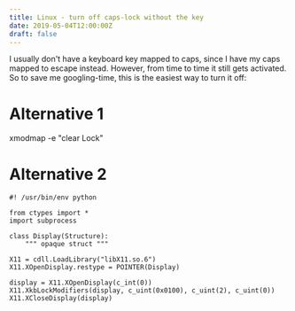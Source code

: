 ```yaml
---
title: Linux - turn off caps-lock without the key
date: 2019-05-04T12:00:00Z
draft: false
---
```

I usually don't have a keyboard key mapped to caps, since I have my caps mapped to escape instead. However, from time to time it still gets activated. So to save me googling-time, this is the easiest way to turn it off:

# Alternative 1
xmodmap -e "clear Lock"

# Alternative 2
```
#! /usr/bin/env python

from ctypes import *
import subprocess

class Display(Structure):
    """ opaque struct """

X11 = cdll.LoadLibrary("libX11.so.6")
X11.XOpenDisplay.restype = POINTER(Display)

display = X11.XOpenDisplay(c_int(0))
X11.XkbLockModifiers(display, c_uint(0x0100), c_uint(2), c_uint(0))
X11.XCloseDisplay(display)
```

